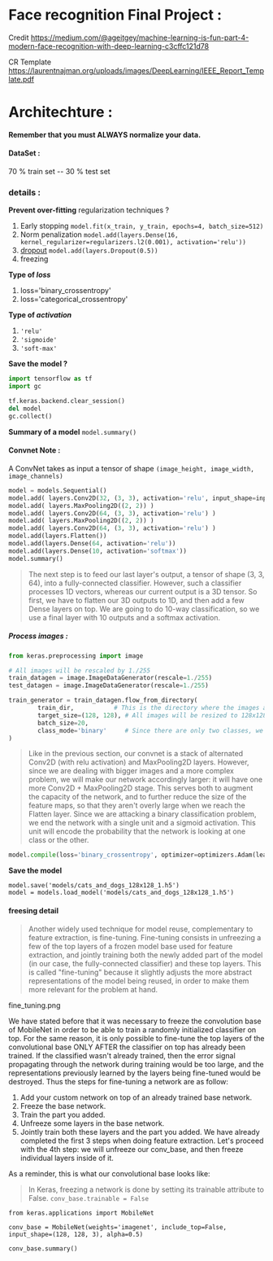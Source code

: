 # Face recognition Final Project : 

Credit
https://medium.com/@ageitgey/machine-learning-is-fun-part-4-modern-face-recognition-with-deep-learning-c3cffc121d78

CR Template
https://laurentnajman.org/uploads/images/DeepLearning/IEEE_Report_Template.pdf


# Architechture : 
**Remember that you must ALWAYS normalize your data.**

#### DataSet : 
$70$ % train set -- $30%$ % test set


### details : 

**Prevent over-fitting**  regularization techniques ? 
1. Early stopping 
    `model.fit(x_train, y_train, epochs=4, batch_size=512)`
3. Norm penalization
    `model.add(layers.Dense(16, kernel_regularizer=regularizers.l2(0.001), activation='relu'))`
3. [dropout](https://keras.io/api/layers/regularization_layers/dropout/)
    `model.add(layers.Dropout(0.5))`
4. freezing

**Type of *loss***
1. loss='binary_crossentropy'
2. loss='categorical_crossentropy'

**Type of *activation***
1. `'relu'`
2. `'sigmoide'`
3. `'soft-max'`


**Save the model ?**
```python
import tensorflow as tf
import gc

tf.keras.backend.clear_session()
del model
gc.collect()
```
**Summary of a model**
`model.summary()`

#### Convnet Note : 
A ConvNet takes as input a tensor of shape `(image_height, image_width, image_channels)`
```python
model = models.Sequential()
model.add( layers.Conv2D(32, (3, 3), activation='relu', input_shape=input_dim) )
model.add( layers.MaxPooling2D((2, 2)) )
model.add( layers.Conv2D(64, (3, 3), activation='relu') )
model.add( layers.MaxPooling2D((2, 2)) )
model.add( layers.Conv2D(64, (3, 3), activation='relu') )
model.add(layers.Flatten())
model.add(layers.Dense(64, activation='relu'))
model.add(layers.Dense(10, activation='softmax'))
model.summary()
```
> The next step is to feed our last layer's output, a tensor of shape (3, 3, 64), into a fully-connected classifier. However, such a classifier processes 1D vectors, whereas our current output is a 3D tensor. So first, we have to flatten our 3D outputs to 1D, and then add a few Dense layers on top. We are going to do 10-way classification, so we use a final layer with 10 outputs and a softmax activation.

##### Process images : 
```Python
from keras.preprocessing import image

# All images will be rescaled by 1./255
train_datagen = image.ImageDataGenerator(rescale=1./255)
test_datagen = image.ImageDataGenerator(rescale=1./255)

train_generator = train_datagen.flow_from_directory(
        train_dir,           # This is the directory where the images are stored
        target_size=(128, 128), # All images will be resized to 128x128
        batch_size=20,
        class_mode='binary'     # Since there are only two classes, we need binary labels
)
```

> Like in the previous section, our convnet is a stack of alternated Conv2D (with relu activation) and MaxPooling2D layers. However, since we are dealing with bigger images and a more complex problem, we will make our network accordingly larger: it will have one more Conv2D + MaxPooling2D stage. This serves both to augment the capacity of the network, and to further reduce the size of the feature maps, so that they aren't overly large when we reach the Flatten layer. Since we are attacking a binary classification problem, we end the network with a single unit and a sigmoid activation. This unit will encode the probability that the network is looking at one class or the other.
```python
model.compile(loss='binary_crossentropy', optimizer=optimizers.Adam(learning_rate=1e-4), metrics=['acc'])
```

**Save the model** 
```
model.save('models/cats_and_dogs_128x128_1.h5')
model = models.load_model('models/cats_and_dogs_128x128_1.h5')
```
#### freesing detail 
>Another widely used technique for model reuse, complementary to feature extraction, is fine-tuning. Fine-tuning consists in unfreezing a few of the top layers of a frozen model base used for feature extraction, and jointly training both the newly added part of the model (in our case, the fully-connected classifier) and these top layers. This is called "fine-tuning" because it slightly adjusts the more abstract representations of the model being reused, in order to make them more relevant for the problem at hand.

fine_tuning.png

We have stated before that it was necessary to freeze the convolution base of MobileNet in order to be able to train a randomly initialized classifier on top. For the same reason, it is only possible to fine-tune the top layers of the convolutional base ONLY AFTER the classifier on top has already been trained. If the classified wasn't already trained, then the error signal propagating through the network during training would be too large, and the representations previously learned by the layers being fine-tuned would be destroyed. Thus the steps for fine-tuning a network are as follow:

1) Add your custom network on top of an already trained base network.
2) Freeze the base network.
3) Train the part you added.
4) Unfreeze some layers in the base network.
5) Jointly train both these layers and the part you added.
We have already completed the first 3 steps when doing feature extraction. Let's proceed with the 4th step: we will unfreeze our conv_base, and then freeze individual layers inside of it.

As a reminder, this is what our convolutional base looks like:
> In Keras, freezing a network is done by setting its trainable attribute to False.
`conv_base.trainable = False`

```
from keras.applications import MobileNet

conv_base = MobileNet(weights='imagenet', include_top=False, input_shape=(128, 128, 3), alpha=0.5)

conv_base.summary()
```
